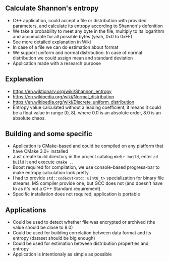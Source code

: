 ## Calculate Shannon's entropy

* C++ application, could accept a file or distribution with provided parameters, and calculate its entropy according to Shannon's defenition
* We take a probability to meet any byte in the file, multiply to its logarithm and accumulate for all possible bytes (yeah, 0x0 to 0xFF)
* See more detailed explanation in Wiki
* In case of a file we can do estimation about format
* We support uniform and normal distribution. In case of normal distribution we could assign mean and standard deviation
* Application made with a research purpose

## Explanation

* https://en.wiktionary.org/wiki/Shannon_entropy
* https://en.wikipedia.org/wiki/Normal_distribution
* https://en.wikipedia.org/wiki/Discrete_uniform_distribution
* Entropy value calculated without a leading coefficient, it means it could be a float value in range (0, 8), where 0.0 is an absolute order, 8.0 is an absolute chaos.

## Building and some specific

* Application is CMake-based and could be compiled on any platform that have CMake 3.0+ installed
* Just create build directory in the project catalog `mkdir build`, enter `cd build` it and execute `cmake ..`
* Boost required for compilation, we use console-based progress-bar to make entropy calculation look pretty
* I had to provide `std::codecvt<std::uint8_t>` specialization for binary file streams. MS compiler provide one, but GCC does not (and doesn't have to as it's not a C++ Standard requirement)
* Specific installation does not required, application is portable


## Applications

* Could be used to detect whether file was encrypted or archived (the value should be close to 8.0)
* Could be used for building correlation between data format and its entropy (dataset should be big enough)
* Could be used for estimation between distribution properties and entropy
* Application is intentionaly as simple as possible

